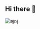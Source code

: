 ## Hi there 👋

![헤더](https://capsule-render.vercel.app/api?type=waving&height=300&color=gradient&text=백엔드%20개발을%20공부하는%20이수빈입니다.&fontSize=40&descAlign=36&descAlignY=70)

<!--
**subbb-in/subbb-in** is a ✨ _special_ ✨ repository because its `README.md` (this file) appears on your GitHub profile.

Here are some ideas to get you started:

- 🔭 I’m currently working on ...
- 🌱 I’m currently learning ...
- 👯 I’m looking to collaborate on ...
- 🤔 I’m looking for help with ...
- 💬 Ask me about ...
- 📫 How to reach me: ...
- 😄 Pronouns: ...
- ⚡ Fun fact: ...
-->
